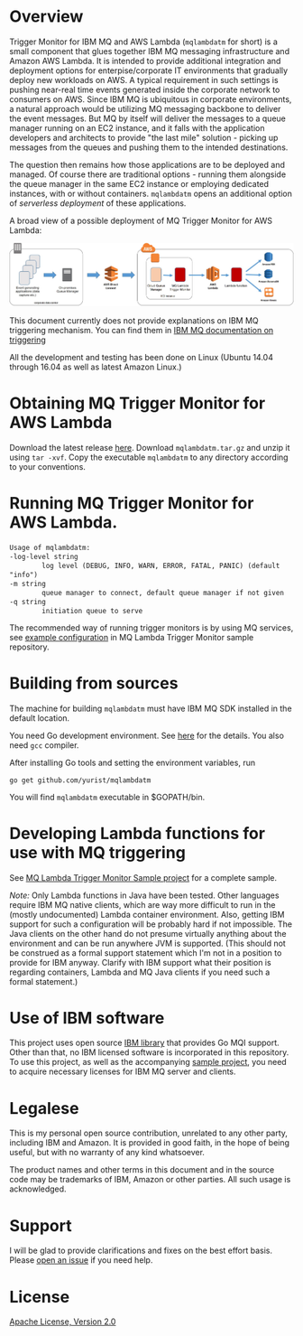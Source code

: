 # Overview

Trigger Monitor for IBM MQ and AWS Lambda (`mqlambdatm` for short) is a small component that glues together IBM MQ messaging infrastructure and Amazon AWS Lambda. It is intended to provide additional integration and deployment options for enterpise/corporate IT environments that gradually deploy new workloads on AWS. A typical requirement in such settings is pushing near-real time events generated inside the corporate network to consumers on AWS. Since IBM MQ is ubiquitous in corporate environments, a natural approach would be utilizing MQ messaging backbone to deliver the event messages. But MQ by itself will deliver the messages to a queue manager running on an EC2 instance, and it falls with the application developers and architects to provide "the last mile" solution - picking up messages from the queues and pushing them to the intended destinations.

The question then remains how those applications are to be deployed and managed. Of course there are traditional options - running them alongside the queue manager in the same EC2 instance or employing dedicated instances, with or without containers. `mqlambdatm` opens an additional option of *serverless deployment* of these applications.

A broad view of a possible deployment of MQ Trigger Monitor for AWS Lambda:

![MQ Lambda TM - deployment architecture](doc/mqlambdatm1.jpg)

This document currently does not provide explanations on IBM MQ triggering mechanism. You can find them in [IBM MQ documentation on triggering](https://www.ibm.com/support/knowledgecenter/SSFKSJ_9.0.0/com.ibm.mq.dev.doc/q026910_.htm)

All the development and testing has been done on Linux (Ubuntu 14.04 through 16.04 as well as latest Amazon Linux.)

# Obtaining MQ Trigger Monitor for AWS Lambda

Download the latest release [here](https://github.com/yurist/mqlambdatm/releases/latest). Download `mqlambdatm.tar.gz` and unzip it using `tar -xvf`. Copy the executable `mqlambdatm` to any directory according to your conventions.

# Running MQ Trigger Monitor for AWS Lambda.

    Usage of mqlambdatm:
    -log-level string
            log level (DEBUG, INFO, WARN, ERROR, FATAL, PANIC) (default "info")
    -m string
            queue manager to connect, default queue manager if not given
    -q string
            initiation queue to serve

The recommended way of running trigger monitors is by using MQ services, see [example configuration](https://github.com/yurist/mqlambdatm-demo/blob/master/demo/cloud-init/docker/config.mqsc#L27-L36) in MQ Lambda Trigger Monitor sample repository.

# Building from sources

The machine for building `mqlambdatm` must have IBM MQ SDK installed in the default location.

You need Go development environment. See [here](https://golang.org/doc/install) for the details. You also need `gcc` compiler.

After installing Go tools and setting the environment variables, run

``` 
go get github.com/yurist/mqlambdatm
```

You will find `mqlambdatm` executable in $GOPATH/bin.

# Developing Lambda functions for use with MQ triggering

See [MQ Lambda Trigger Monitor Sample project](https://github.com/yurist/mqlambdatm-demo) for a complete sample.

*Note:* Only Lambda functions in Java have been tested. Other languages require IBM MQ native clients, which are way more difficult to run in the (mostly undocumented) Lambda container environment. Also, getting IBM support for such a configuration will be probably hard if not impossible. The Java clients on the other hand do not presume virtually anything about the environment and can be run anywhere JVM is supported. (This should not be construed as a formal support statement which I'm not in a position to provide for IBM anyway. Clarify with IBM support what their position is regarding containers, Lambda and MQ Java clients if you need such a formal statement.)

# Use of IBM software

This project uses open source [IBM library](https://github.com/ibm-messaging/mq-golang) that provides Go MQI support. Other than that, no IBM licensed software is incorporated in this repository. To use this project, as well as the accompanying [sample project](https://github.com/yurist/mqlambdatm-demo), you need to acquire necessary licenses for IBM MQ server and clients.

# Legalese

This is my personal open source contribution, unrelated to any other party, including IBM and Amazon. It is provided in good faith, in the hope of being useful, but with no warranty of any kind whatsoever.

The product names and other terms in this document and in the source code may be trademarks of IBM, Amazon or other parties. All such usage is acknowledged.

# Support

I will be glad to provide clarifications and fixes on the best effort basis. Please [open an issue](https://github.com/yurist/mqlambdatm/issues) if you need help.

# License

[Apache License, Version 2.0](http://apache.org/licenses/LICENSE-2.0.html)
